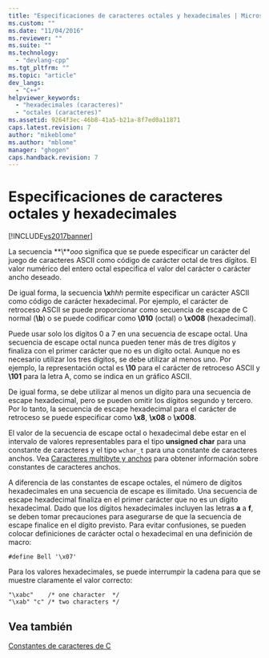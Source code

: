 ```yaml
---
title: "Especificaciones de caracteres octales y hexadecimales | Microsoft Docs"
ms.custom: ""
ms.date: "11/04/2016"
ms.reviewer: ""
ms.suite: ""
ms.technology: 
  - "devlang-cpp"
ms.tgt_pltfrm: ""
ms.topic: "article"
dev_langs: 
  - "C++"
helpviewer_keywords: 
  - "hexadecimales (caracteres)"
  - "octales (caracteres)"
ms.assetid: 9264f3ec-46b8-41a5-b21a-8f7ed0a11871
caps.latest.revision: 7
author: "mikeblome"
ms.author: "mblome"
manager: "ghogen"
caps.handback.revision: 7
---
```

# Especificaciones de caracteres octales y hexadecimales
[!INCLUDE[vs2017banner](../assembler/inline/includes/vs2017banner.md)]

La secuencia **\\***ooo* significa que se puede especificar un carácter del juego de caracteres ASCII como código de carácter octal de tres dígitos.  El valor numérico del entero octal especifica el valor del carácter o carácter ancho deseado.  
  
 De igual forma, la secuencia **\\x***hhh* permite especificar un carácter ASCII como código de carácter hexadecimal.  Por ejemplo, el carácter de retroceso ASCII se puede proporcionar como secuencia de escape de C normal \(**\\b**\) o se puede codificar como **\\010** \(octal\) o **\\x008** \(hexadecimal\).  
  
 Puede usar solo los dígitos 0 a 7 en una secuencia de escape octal.  Una secuencia de escape octal nunca pueden tener más de tres dígitos y finaliza con el primer carácter que no es un dígito octal.  Aunque no es necesario utilizar los tres dígitos, se debe utilizar al menos uno.  Por ejemplo, la representación octal es **\\10** para el carácter de retroceso ASCII y **\\101** para la letra A, como se indica en un gráfico ASCII.  
  
 De igual forma, se debe utilizar al menos un dígito para una secuencia de escape hexadecimal, pero se pueden omitir los dígitos segundo y tercero.  Por lo tanto, la secuencia de escape hexadecimal para el carácter de retroceso se puede especificar como **\\x8**, **\\x08** o **\\x008**.  
  
 El valor de la secuencia de escape octal o hexadecimal debe estar en el intervalo de valores representables para el tipo **unsigned char** para una constante de caracteres y el tipo `wchar_t` para una constante de caracteres anchos.  Vea [Caracteres multibyte y anchos](../c-language/multibyte-and-wide-characters.md) para obtener información sobre constantes de caracteres anchos.  
  
 A diferencia de las constantes de escape octales, el número de dígitos hexadecimales en una secuencia de escape es ilimitado.  Una secuencia de escape hexadecimal finaliza en el primer carácter que no es un dígito hexadecimal.  Dado que los dígitos hexadecimales incluyen las letras **a** a **f**, se deben tomar precauciones para asegurarse de que la secuencia de escape finalice en el dígito previsto.  Para evitar confusiones, se pueden colocar definiciones de carácter octal o hexadecimal en una definición de macro:  
  
```  
#define Bell '\x07'  
```  
  
 Para los valores hexadecimales, se puede interrumpir la cadena para que se muestre claramente el valor correcto:  
  
```  
"\xabc"    /* one character  */  
"\xab" "c" /* two characters */  
```  
  
## Vea también  
 [Constantes de caracteres de C](../c-language/c-character-constants.md)